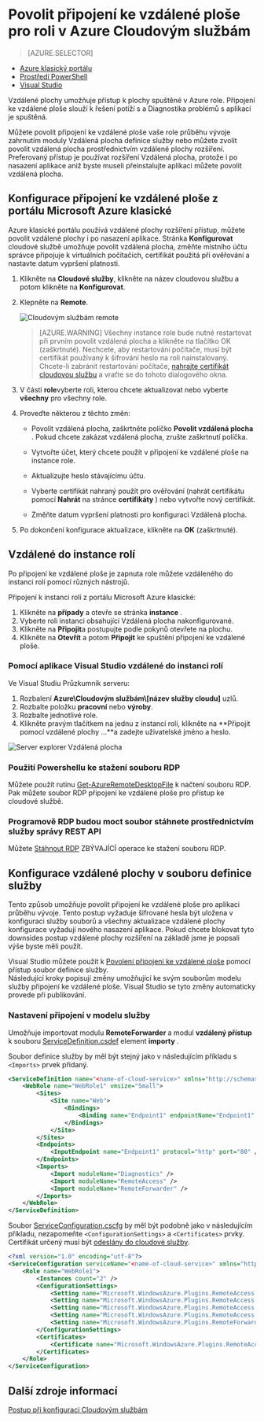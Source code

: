 <properties 
pageTitle="Povolit připojení ke vzdálené ploše pro roli v Azure Cloudovým službám" 
description="Jak nakonfigurovat aplikaci služby azure cloudu povolit připojení ke vzdálené ploše" 
services="cloud-services" 
documentationCenter="" 
authors="sbtron" 
manager="timlt" 
editor=""/>
<tags 
ms.service="cloud-services" 
ms.workload="tbd" 
ms.tgt_pltfrm="na" 
ms.devlang="na" 
ms.topic="article" 
ms.date="02/17/2016" 
ms.author="saurabh"/>

# <a name="enable-remote-desktop-connection-for-a-role-in-azure-cloud-services"></a>Povolit připojení ke vzdálené ploše pro roli v Azure Cloudovým službám

>[AZURE.SELECTOR]
- [Azure klasický portálu](cloud-services-role-enable-remote-desktop.md)
- [Prostředí PowerShell](cloud-services-role-enable-remote-desktop-powershell.md)
- [Visual Studio](../vs-azure-tools-remote-desktop-roles.md)


Vzdálené plochy umožňuje přístup k plochy spuštěné v Azure role. Připojení ke vzdálené ploše slouží k řešení potíží s a Diagnostika problémů s aplikací je spuštěná. 

Můžete povolit připojení ke vzdálené ploše vaše role průběhu vývoje zahrnutím moduly Vzdálená plocha definice služby nebo můžete zvolit povolit vzdálená plocha prostřednictvím vzdálené plochy rozšíření. Preferovaný přístup je používat rozšíření Vzdálená plocha, protože i po nasazení aplikace aniž byste museli přeinstalujte aplikaci můžete povolit vzdálená plocha. 


## <a name="configure-remote-desktop-from-the-azure-classic-portal"></a>Konfigurace připojení ke vzdálené ploše z portálu Microsoft Azure klasické
Azure klasické portálu používá vzdálené plochy rozšíření přístup, můžete povolit vzdálené plochy i po nasazení aplikace. Stránka **Konfigurovat** cloudové službě umožňuje povolit vzdálená plocha, změňte místního účtu správce připojuje k virtuálních počítačích, certifikát použitá při ověřování a nastavte datum vypršení platnosti. 


1. Klikněte na **Cloudové služby**, klikněte na název cloudovou službu a potom klikněte na **Konfigurovat**.

2. Klepněte na **Remote**.
    
    ![Cloudovým službám remote](./media/cloud-services-role-enable-remote-desktop/CloudServices_Remote.png)
    
    > [AZURE.WARNING] Všechny instance role bude nutné restartovat při prvním povolit vzdálená plocha a klikněte na tlačítko OK (zaškrtnuté). Nechcete, aby restartování počítače, musí být certifikát používaný k šifrování heslo na roli nainstalovaný. Chcete-li zabránit restartování počítače, [nahrajte certifikát cloudovou službu](cloud-services-how-to-create-deploy/#how-to-upload-a-certificate-for-a-cloud-service) a vraťte se do tohoto dialogového okna.
    

3. V části **role**vyberte roli, kterou chcete aktualizovat nebo vyberte **všechny** pro všechny role.

4. Proveďte některou z těchto změn:
    
    - Povolit vzdálená plocha, zaškrtněte políčko **Povolit vzdálená plocha** . Pokud chcete zakázat vzdálená plocha, zrušte zaškrtnutí políčka.
    
    - Vytvořte účet, který chcete použít v připojení ke vzdálené ploše na instance role.
    
    - Aktualizujte heslo stávajícímu účtu.
    
    - Vyberte certifikát nahraný použít pro ověřování (nahrát certifikátu pomocí **Nahrát** na stránce **certifikáty** ) nebo vytvořte nový certifikát. 
    
    - Změňte datum vypršení platnosti pro konfiguraci Vzdálená plocha.

5. Po dokončení konfigurace aktualizace, klikněte na **OK** (zaškrtnuté).


## <a name="remote-into-role-instances"></a>Vzdálené do instance rolí
Po připojení ke vzdálené ploše je zapnuta role můžete vzdáleného do instanci rolí pomocí různých nástrojů.

Připojení k instanci rolí z portálu Microsoft Azure klasické:
    
  1.   Klikněte na **případy** a otevře se stránka **instance** .
  2.   Vyberte roli instanci obsahující Vzdálená plocha nakonfigurované.
  3.   Klikněte na **Připojit**a postupujte podle pokynů otevřete na plochu. 
  4.   Klikněte na **Otevřít** a potom **Připojit** ke spuštění připojení ke vzdálené ploše. 


### <a name="use-visual-studio-to-remote-into-a-role-instance"></a>Pomocí aplikace Visual Studio vzdálené do instanci rolí

Ve Visual Studiu Průzkumník serveru:

1. Rozbalení **Azure\\Cloudovým službám\\[název služby cloudu]** uzlů.
2. Rozbalte položku **pracovní** nebo **výroby**.
3. Rozbalte jednotlivé role.
4. Klikněte pravým tlačítkem na jednu z instancí roli, klikněte na **Připojit pomocí vzdálené plochy …**a zadejte uživatelské jméno a heslo. 

![Server explorer Vzdálená plocha](./media/cloud-services-role-enable-remote-desktop/ServerExplorer_RemoteDesktop.png)


### <a name="use-powershell-to-get-the-rdp-file"></a>Použití Powershellu ke stažení souboru RDP
Můžete použít rutinu [Get-AzureRemoteDesktopFile](https://msdn.microsoft.com/library/azure/dn495261.aspx) k načtení souboru RDP. Pak můžete soubor RDP připojení ke vzdálené ploše pro přístup ke cloudové službě.

### <a name="programmatically-download-the-rdp-file-through-the-service-management-rest-api"></a>Programově RDP budou moct soubor stáhnete prostřednictvím služby správy REST API
Můžete [Stáhnout RDP](https://msdn.microsoft.com/library/jj157183.aspx) ZBÝVAJÍCÍ operace ke stažení souboru RDP. 



## <a name="to-configure-remote-desktop-in-the-service-definition-file"></a>Konfigurace vzdálené plochy v souboru definice služby

Tento způsob umožňuje povolit připojení ke vzdálené ploše pro aplikaci průběhu vývoje. Tento postup vyžaduje šifrované hesla být uložena v konfiguraci služby souborů a všechny aktualizace vzdálené plochy konfigurace vyžadují nového nasazení aplikace. Pokud chcete blokovat tyto downsides postup vzdálené plochy rozšíření na základě jsme je popsali výše byste měli použít.  

Visual Studio můžete použít k [Povolení připojení ke vzdálené ploše](../vs-azure-tools-remote-desktop-roles.md) pomocí přístup soubor definice služby.  
Následující kroky popisují změny umožňující ke svým souborům modelu služby připojení ke vzdálené ploše. Visual Studio se tyto změny automaticky provede při publikování.

### <a name="set-up-the-connection-in-the-service-model"></a>Nastavení připojení v modelu služby 
Umožňuje importovat modulu **RemoteForwarder** a modul **vzdálený přístup** k souboru [ServiceDefinition.csdef](cloud-services-model-and-package.md#csdef) element **importy** .

Soubor definice služby by měl být stejný jako v následujícím příkladu s `<Imports>` prvek přidaný.

```xml
<ServiceDefinition name="<name-of-cloud-service>" xmlns="http://schemas.microsoft.com/ServiceHosting/2008/10/ServiceDefinition" schemaVersion="2013-03.2.0">
    <WebRole name="WebRole1" vmsize="Small">
        <Sites>
            <Site name="Web">
                <Bindings>
                    <Binding name="Endpoint1" endpointName="Endpoint1" />
                </Bindings>
            </Site>
        </Sites>
        <Endpoints>
            <InputEndpoint name="Endpoint1" protocol="http" port="80" />
        </Endpoints>
        <Imports>
            <Import moduleName="Diagnostics" />
            <Import moduleName="RemoteAccess" />
            <Import moduleName="RemoteForwarder" />
        </Imports>
    </WebRole>
</ServiceDefinition>
```
Soubor [ServiceConfiguration.cscfg](cloud-services-model-and-package.md#cscfg) by měl být podobně jako v následujícím příkladu, nezapomeňte `<ConfigurationSettings>` a `<Certificates>` prvky. Certifikát určený musí být [odeslány do cloudové služby](../cloud-services-how-to-create-deploy.md#how-to-upload-a-certificate-for-a-cloud-service).

```xml
<?xml version="1.0" encoding="utf-8"?>
<ServiceConfiguration serviceName="<name-of-cloud-service>" xmlns="http://schemas.microsoft.com/ServiceHosting/2008/10/ServiceConfiguration" osFamily="3" osVersion="*" schemaVersion="2013-03.2.0">
    <Role name="WebRole1">
        <Instances count="2" />
        <ConfigurationSettings>
            <Setting name="Microsoft.WindowsAzure.Plugins.RemoteAccess.Enabled" value="true" />
            <Setting name="Microsoft.WindowsAzure.Plugins.RemoteAccess.AccountUsername" value="[name-of-user-account]" />
            <Setting name="Microsoft.WindowsAzure.Plugins.RemoteAccess.AccountEncryptedPassword" value="[base-64-encrypted-user-password]" />
            <Setting name="Microsoft.WindowsAzure.Plugins.RemoteAccess.AccountExpiration" value="[certificate-expiration]" />
            <Setting name="Microsoft.WindowsAzure.Plugins.RemoteForwarder.Enabled" value="true" />
        </ConfigurationSettings>
        <Certificates>
            <Certificate name="Microsoft.WindowsAzure.Plugins.RemoteAccess.PasswordEncryption" thumbprint="[certificate-thumbprint]" thumbprintAlgorithm="sha1" />
        </Certificates>
    </Role>
</ServiceConfiguration>
```


## <a name="additional-resources"></a>Další zdroje informací

[Postup při konfiguraci Cloudovým službám](cloud-services-how-to-configure.md)